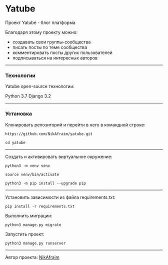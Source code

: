 # Yatube

Проект Yatube - блог платформа

Благодаря этому проекту можно:

  - создавать свои группы-сообщества
  - писать посты по теме сообщества
  - комментировать посты других пользователей
  - подписываться на интересных авторов
***


### Технологии
Yatube open-source технологии:

Python 3.7
Django 3.2
***

### Установка
Клонировать репозиторий и перейти в него в командной строке:
```
https://github.com/NikAfraim/yatube.git
```
```
cd yatube
```
---
Cоздать и активировать виртуальное окружение:
```
python3 -m venv venv
```
```
source venv/bin/activate
```
```
python3 -m pip install --upgrade pip
```
---
Установить зависимости из файла requirements.txt:
```
pip install -r requirements.txt
```
Выполнить миграции:
```
python3 manage.py migrate
```
Запустить проект:
```
python3 manage.py runserver
```
---
Автор проекта: [NikAfraim](https://github.com/NikAfraim)
